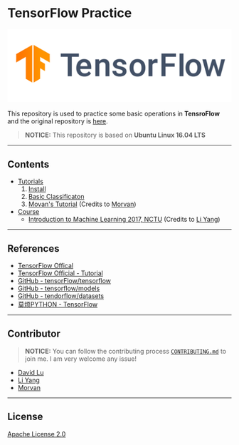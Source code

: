 # TensorFlow Practice

![](res/img/logo.png)

This repository is used to practice some basic operations in **TensroFlow** and the original repository is [here](https://github.com/tensorflow/tensorflow).

> **NOTICE:** This repository is based on **Ubuntu Linux 16.04 LTS**

---
## Contents

* [Tutorials](src/tutorials)
	1. [Install](src/tutorials)
	2. [Basic Classificaton](src/tutorials/2-BasicClassificaton)
	3. [Movan's Tutorial](src/tutorials/3-Movan) (Credits to [Morvan](https://github.com/MorvanZhou))
* [Course](src/course)
    * [Introduction to Machine Learning 2017, NCTU](src/course/nctu_ml2017) (Credits to [Li Yang](https://github.com/chenyang14))

---
## References

* [TensorFlow Offical](https://www.tensorflow.org/)
* [TensorFlow Official - Tutorial](https://www.tensorflow.org/tutorials/)
* [GitHub - tensorFlow/tensorflow](https://github.com/tensorflow/tensorflow)
* [GitHub - tensorflow/models](https://github.com/tensorflow/models)
* [GitHub - tendorflow/datasets](https://github.com/tensorflow/datasets)
* [莫烦PYTHON - TensorFlow](https://morvanzhou.github.io/tutorials/machine-learning/tensorflow)

---
## Contributor

> **NOTICE:** You can follow the contributing process [`CONTRIBUTING.md`](CONTRIBUTING.md) to join me. I am very welcome any issue!

* [David Lu](https://github.com/yungshenglu)
* [Li Yang](https://github.com/chenyang14)
* [Morvan](https://github.com/MorvanZhou)

---
## License

[Apache License 2.0](LICENSE)
